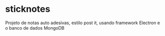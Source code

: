 # sticknotes
Projeto de notas auto adesivas, estilo post it, usando framework Electron e o banco de dados MongoDB
